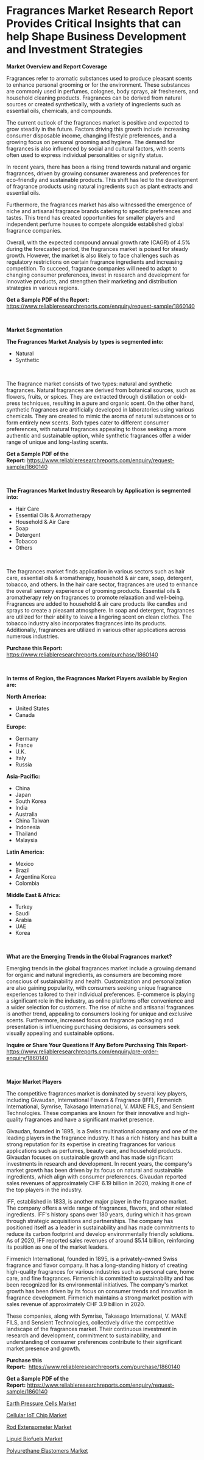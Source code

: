 <p><h1>Fragrances Market Research Report Provides Critical Insights that can help Shape Business Development and Investment Strategies</h1></p><p><strong>Market Overview and Report Coverage</strong></p>
<p><p>Fragrances refer to aromatic substances used to produce pleasant scents to enhance personal grooming or for the environment. These substances are commonly used in perfumes, colognes, body sprays, air fresheners, and household cleaning products. Fragrances can be derived from natural sources or created synthetically, with a variety of ingredients such as essential oils, chemicals, and compounds.</p><p>The current outlook of the fragrances market is positive and expected to grow steadily in the future. Factors driving this growth include increasing consumer disposable income, changing lifestyle preferences, and a growing focus on personal grooming and hygiene. The demand for fragrances is also influenced by social and cultural factors, with scents often used to express individual personalities or signify status.</p><p>In recent years, there has been a rising trend towards natural and organic fragrances, driven by growing consumer awareness and preferences for eco-friendly and sustainable products. This shift has led to the development of fragrance products using natural ingredients such as plant extracts and essential oils.</p><p>Furthermore, the fragrances market has also witnessed the emergence of niche and artisanal fragrance brands catering to specific preferences and tastes. This trend has created opportunities for smaller players and independent perfume houses to compete alongside established global fragrance companies.</p><p>Overall, with the expected compound annual growth rate (CAGR) of 4.5% during the forecasted period, the fragrances market is poised for steady growth. However, the market is also likely to face challenges such as regulatory restrictions on certain fragrance ingredients and increasing competition. To succeed, fragrance companies will need to adapt to changing consumer preferences, invest in research and development for innovative products, and strengthen their marketing and distribution strategies in various regions.</p></p>
<p><strong>Get a Sample PDF of the Report:</strong> <a href="https://www.reliableresearchreports.com/enquiry/request-sample/1860140">https://www.reliableresearchreports.com/enquiry/request-sample/1860140</a></p>
<p>&nbsp;</p>
<p><strong>Market Segmentation</strong></p>
<p><strong>The Fragrances Market Analysis by types is segmented into:</strong></p>
<p><ul><li>Natural</li><li>Synthetic</li></ul></p>
<p>&nbsp;</p>
<p><p>The fragrance market consists of two types: natural and synthetic fragrances. Natural fragrances are derived from botanical sources, such as flowers, fruits, or spices. They are extracted through distillation or cold-press techniques, resulting in a pure and organic scent. On the other hand, synthetic fragrances are artificially developed in laboratories using various chemicals. They are created to mimic the aroma of natural substances or to form entirely new scents. Both types cater to different consumer preferences, with natural fragrances appealing to those seeking a more authentic and sustainable option, while synthetic fragrances offer a wider range of unique and long-lasting scents.</p></p>
<p><strong>Get a Sample PDF of the Report:</strong>&nbsp;<a href="https://www.reliableresearchreports.com/enquiry/request-sample/1860140">https://www.reliableresearchreports.com/enquiry/request-sample/1860140</a></p>
<p>&nbsp;</p>
<p><strong>The Fragrances Market Industry Research by Application is segmented into:</strong></p>
<p><ul><li>Hair Care</li><li>Essential Oils & Aromatherapy</li><li>Household & Air Care</li><li>Soap</li><li>Detergent</li><li>Tobacco</li><li>Others</li></ul></p>
<p>&nbsp;</p>
<p><p>The fragrances market finds application in various sectors such as hair care, essential oils & aromatherapy, household & air care, soap, detergent, tobacco, and others. In the hair care sector, fragrances are used to enhance the overall sensory experience of grooming products. Essential oils & aromatherapy rely on fragrances to promote relaxation and well-being. Fragrances are added to household & air care products like candles and sprays to create a pleasant atmosphere. In soap and detergent, fragrances are utilized for their ability to leave a lingering scent on clean clothes. The tobacco industry also incorporates fragrances into its products. Additionally, fragrances are utilized in various other applications across numerous industries.</p></p>
<p><strong>Purchase this Report:</strong>&nbsp; <a href="https://www.reliableresearchreports.com/purchase/1860140">https://www.reliableresearchreports.com/purchase/1860140</a></p>
<p>&nbsp;</p>
<p><strong>In terms of Region, the Fragrances Market Players available by Region are:</strong></p>
<p>
    <p> <strong> North America: </strong>
        <ul>
            <li>United States</li>
            <li>Canada</li>
        </ul>
        </p> 
    <p> <strong> Europe: </strong>
        <ul>
            <li>Germany</li>
            <li>France</li>
            <li>U.K.</li>
            <li>Italy</li>
            <li>Russia</li>
        </ul>
        </p> 
    <p> <strong> Asia-Pacific: </strong>
        <ul>
            <li>China</li>
            <li>Japan</li>
            <li>South Korea</li>
            <li>India</li>
            <li>Australia</li>
            <li>China Taiwan</li>
            <li>Indonesia</li>
            <li>Thailand</li>
            <li>Malaysia</li>
        </ul>
        </p> 
    <p> <strong> Latin America: </strong>
        <ul>
            <li>Mexico</li>
            <li>Brazil</li>
            <li>Argentina Korea</li>
            <li>Colombia</li>
        </ul>
        </p> 
    <p> <strong> Middle East & Africa: </strong>
        <ul>
            <li>Turkey</li>
            <li>Saudi</li>
            <li>Arabia</li>
            <li>UAE</li>
            <li>Korea</li>
        </ul>
    </p>
    </p>
<p>&nbsp;</p>
<p><strong>What are the Emerging Trends in the Global Fragrances market?</strong></p>
<p><p>Emerging trends in the global fragrances market include a growing demand for organic and natural ingredients, as consumers are becoming more conscious of sustainability and health. Customization and personalization are also gaining popularity, with consumers seeking unique fragrance experiences tailored to their individual preferences. E-commerce is playing a significant role in the industry, as online platforms offer convenience and a wider selection for customers. The rise of niche and artisanal fragrances is another trend, appealing to consumers looking for unique and exclusive scents. Furthermore, increased focus on fragrance packaging and presentation is influencing purchasing decisions, as consumers seek visually appealing and sustainable options.</p></p>
<p><strong>Inquire or Share Your Questions If Any Before Purchasing This Report</strong>- <a href="https://www.reliableresearchreports.com/enquiry/pre-order-enquiry/1860140">https://www.reliableresearchreports.com/enquiry/pre-order-enquiry/1860140</a></p>
<p>&nbsp;</p>
<p><strong>Major Market Players</strong></p>
<p><p>The competitive fragrances market is dominated by several key players, including Givaudan, International Flavors & Fragrance (IFF), Firmenich International, Symrise, Takasago International, V. MANE FILS, and Sensient Technologies. These companies are known for their innovative and high-quality fragrances and have a significant market presence. </p><p>Givaudan, founded in 1895, is a Swiss multinational company and one of the leading players in the fragrance industry. It has a rich history and has built a strong reputation for its expertise in creating fragrances for various applications such as perfumes, beauty care, and household products. Givaudan focuses on sustainable growth and has made significant investments in research and development. In recent years, the company's market growth has been driven by its focus on natural and sustainable ingredients, which align with consumer preferences. Givaudan reported sales revenues of approximately CHF 6.19 billion in 2020, making it one of the top players in the industry. </p><p>IFF, established in 1833, is another major player in the fragrance market. The company offers a wide range of fragrances, flavors, and other related ingredients. IFF's history spans over 180 years, during which it has grown through strategic acquisitions and partnerships. The company has positioned itself as a leader in sustainability and has made commitments to reduce its carbon footprint and develop environmentally friendly solutions. As of 2020, IFF reported sales revenues of around $5.14 billion, reinforcing its position as one of the market leaders.</p><p>Firmenich International, founded in 1895, is a privately-owned Swiss fragrance and flavor company. It has a long-standing history of creating high-quality fragrances for various industries such as personal care, home care, and fine fragrances. Firmenich is committed to sustainability and has been recognized for its environmental initiatives. The company's market growth has been driven by its focus on consumer trends and innovation in fragrance development. Firmenich maintains a strong market position with sales revenue of approximately CHF 3.9 billion in 2020.</p><p>These companies, along with Symrise, Takasago International, V. MANE FILS, and Sensient Technologies, collectively drive the competitive landscape of the fragrances market. Their continuous investment in research and development, commitment to sustainability, and understanding of consumer preferences contribute to their significant market presence and growth.</p></p>
<p><strong>Purchase this Report:</strong>&nbsp;&nbsp;<a href="https://www.reliableresearchreports.com/purchase/1860140">https://www.reliableresearchreports.com/purchase/1860140</a></p>
<p></p>
<p><strong>Get a Sample PDF of the Report:</strong>&nbsp;<a href="https://www.reliableresearchreports.com/enquiry/request-sample/1860140">https://www.reliableresearchreports.com/enquiry/request-sample/1860140</a></p>
<p><p><a href="https://medium.com/@plan.sock.color/earth-pressure-cells-market-furnishes-information-on-market-share-market-trends-and-market-growth-d54dde6878ce">Earth Pressure Cells Market</a></p><p><a href="https://medium.com/@favor.look.seal/decoding-cellular-iot-chip-market-metrics-market-share-trends-and-growth-patterns-79f63d6e3848">Cellular IoT Chip Market</a></p><p><a href="https://medium.com/@royalmiller09/rod-extensometer-market-comprehensive-assessment-by-type-application-and-geography-c4f155ab43ce">Rod Extensometer Market</a></p><p><a href="https://github.com/rexevange/Market-Research-Report-List-1/blob/main/liquid-biofuels-market.md">Liquid Biofuels Market</a></p><p><a href="https://github.com/lilstefpacute/Market-Research-Report-List-1/blob/main/polyurethane-elastomers-market.md">Polyurethane Elastomers Market</a></p></p>